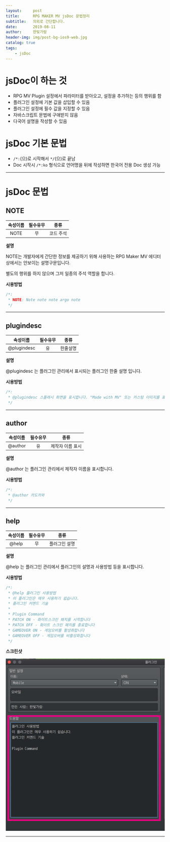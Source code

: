 ```yaml
---
layout:     post
title:      RPG MAKER MV jsDoc 문법정리
subtitle:   의외로 간단합니다.
date:       2019-08-11
author:     한빛가람
header-img: img/post-bg-ios9-web.jpg
catalog: true
tags:
    - jsDoc
---
```


# jsDoc이 하는 것
* RPG MV Plugin 설정에서 파라미터를 받아오고, 설정을 추가하는 등의 행위를 함
* 플러그인 설정에 기본 값을 삽입할 수 있음
* 플러그인 설정에 필수 값을 지정할 수 있음
* 자바스크립트 문법에 구애받지 않음
* 다국어 설명을 작성할 수 있음

# jsDoc 기본 문법
* `/*:`(으)로 시작해서 `*/`(으)로 끝남
* Doc 시작시 `/*:ko` 형식으로 언어명을 뒤에 작성하면 한국어 전용 Doc 생성 가능

***

# jsDoc 문법
## NOTE

| 속성이름 | 필수유무 | 종류 |
|:--------:|:--------:|:--------:|
| NOTE | 무 | 코드 주석 |


**설명**

NOTE는 개발자에게 간단한 정보를 제공하기 위해 사용하는 RPG Maker MV 에디터 상에서는 안보이는 설명구문입니다.

별도의 행위를 하지 않으며 그저 일종의 주석 역할을 합니다.

**시용방법**

```js
/*:
 * NOTE: Note note note argo note
 */
```

***

## plugindesc

| 속성이름 | 필수유무 | 종류 |
|:--------:|:--------:|:--------:|
| @plugindesc | 유 | 한줄설명 |

**설명**

@plugindesc 는 플러그인 관리에서 표시되는 플러그인 한줄 설명 입니다.

**시용방법**

```js
/*:
 * @plugindesc 스플래시 화면을 표시합니다. "Made with MV" 또는 커스텀 이미지를 표시할 수 있습니다.
 */
```

***

## author

| 속성이름 | 필수유무 | 종류 |
|:--------:|:--------:|:--------:|
| @author | 유 | 제작자 이름 표시 |

**설명**

@author 는 플러그인 관리에서 제작자 이름을 표시합니다.

**시용방법**

```js
/*:
 * @author 카도카와
 */
```

***

## help

| 속성이름 | 필수유무 | 종류 |
|:--------:|:--------:|:--------:|
| @help | 무 | 플러그인 설명 |

**설명**

@help 는 플러그인 관리에서 플러그인의 설명과 사용방법 등을 표시합니다.

**시용방법**

```js
/*:
 * @help 플러그인 사용방법
 * 이 플러그인은 매우 사용하기 쉽습니다.
 * 플러그인 커멘드 기술
 * 
 * Plugin Command
 * PATCH ON - 화이트스크린 패치를 시작합니다
 * PATCH OFF - 화이트 스크린 패치를 종료합니다
 * GAMEOVER ON - 게임오버를 활성화합니다
 * GAMEOVER OFF - 게임오버를 비활성화합니다
 */
```

**스크린샷**

![@help 사용 스크린샷](/post_img/jsdoc/plugin_screen_help.png )

***